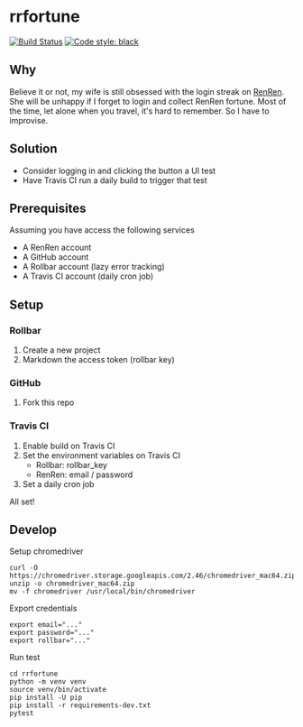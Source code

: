 # rrfortune

[![Build Status](https://travis-ci.org/zehengl/rrfortune.svg?branch=master)](https://travis-ci.org/zehengl/rrfortune)
[![Code style: black](https://img.shields.io/badge/code%20style-black-000000.svg)](https://github.com/ambv/black)

## Why

Believe it or not, my wife is still obsessed with the login streak on [RenRen](http://renren.com/).
She will be unhappy if I forget to login and collect RenRen fortune.
Most of the time, let alone when you travel, it's hard to remember.
So I have to improvise.

## Solution

- Consider logging in and clicking the button a UI test
- Have Travis CI run a daily build to trigger that test

## Prerequisites

Assuming you have access the following services

- A RenRen account
- A GitHub account
- A Rollbar account (lazy error tracking)
- A Travis CI account (daily cron job)

## Setup

### Rollbar

1. Create a new project
2. Markdown the access token (rollbar key)

### GitHub

1. Fork this repo

### Travis CI

1. Enable build on Travis CI
2. Set the environment variables on Travis CI
   - Rollbar: rollbar_key
   - RenRen: email / password
3. Set a daily cron job

All set!

## Develop

Setup chromedriver

    curl -O https://chromedriver.storage.googleapis.com/2.46/chromedriver_mac64.zip
    unzip -o chromedriver_mac64.zip
    mv -f chromedriver /usr/local/bin/chromedriver

Export credentials

    export email="..."
    export password="..."
    export rollbar="..."

Run test

    cd rrfortune
    python -m venv venv
    source venv/bin/activate
    pip install -U pip
    pip install -r requirements-dev.txt
    pytest
